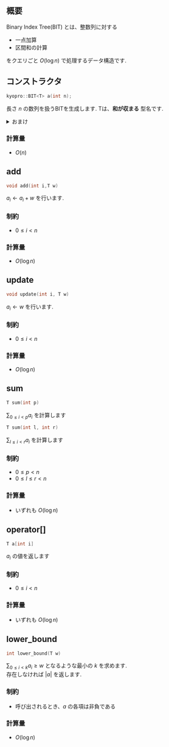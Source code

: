 ## 概要

Binary Index Tree(BIT) とは、整数列に対する

- 一点加算
- 区間和の計算

をクエリごと $O(\log n)$ で処理するデータ構造です.

## コンストラクタ

```cpp
kyopro::BIT<T> a(int n);
```

長さ $n$ の数列を扱うBITを生成します.
Tは、**和が収まる** 型名です. 
<details>
<summary>おまけ</summary>
型にoperatorを定義してから渡すことで,群やモノイドを乗せることができます(このライブラリはモノイドには対応していません...)
</details>


### 計算量

- $O(n)$

## add

```cpp
void add(int i,T w)
```

$a_i\leftarrow a_i+w$ を行います.

### 制約

- $0 \leq i \lt n$

### 計算量

- $O(\log n)$

## update
```cpp
void update(int i, T w)
```
$a_i\leftarrow w$ を行います.
### 制約

- $0 \leq i \lt n$

### 計算量

- $O(\log n)$


## sum

```cpp
T sum(int p)
```

$\sum_{0 \leq i \lt p}{a_i}$ を計算します

```cpp
T sum(int l, int r)
```

$\sum_{l \leq i \lt r}{a_i}$ を計算します

### 制約

- $0 \leq p \lt n$
- $0 \leq l \leq r \lt n$

### 計算量

- いずれも $O(\log n)$

## operator[]
```cpp
T a[int i]
```
$a_i$ の値を返します

### 制約

- $0 \leq i \lt n$

### 計算量

- いずれも $O(\log n)$



## lower_bound

```cpp
int lower_bound(T w)
```

$\sum_{0 \leq i \lt k}{a_i} \geq w$ となるような最小の $k$ を求めます.\
存在しなければ $\vert a \vert$ を返します.

### 制約

- 呼び出されるとき、$a$ の各項は非負である

### 計算量

- $O(\log n)$
